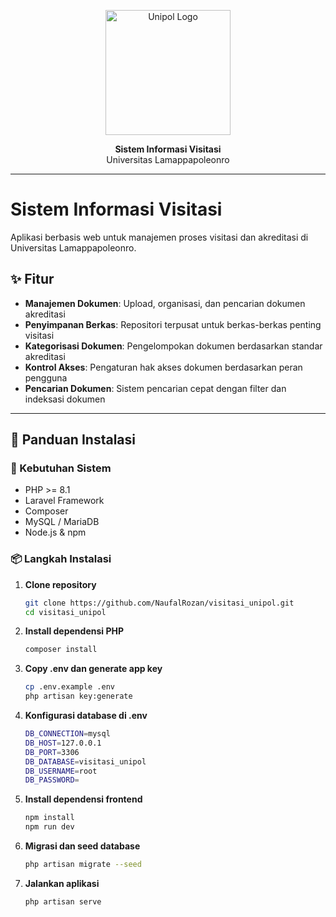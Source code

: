 <p align="center">
    <a href="#">
        <img src="https://unipol.ac.id/wp-content/uploads/2025/06/ChatGPT-Image-May-31-2025-09_19_02-AM.png" width="200" alt="Unipol Logo">
    </a>
</p>

<p align="center">
    <b>Sistem Informasi Visitasi</b><br>
    Universitas Lamappapoleonro
</p>

---

# Sistem Informasi Visitasi

Aplikasi berbasis web untuk manajemen proses visitasi dan akreditasi di Universitas Lamappapoleonro.

## ✨ Fitur

- **Manajemen Dokumen**: Upload, organisasi, dan pencarian dokumen akreditasi
- **Penyimpanan Berkas**: Repositori terpusat untuk berkas-berkas penting visitasi
- **Kategorisasi Dokumen**: Pengelompokan dokumen berdasarkan standar akreditasi
- **Kontrol Akses**: Pengaturan hak akses dokumen berdasarkan peran pengguna
- **Pencarian Dokumen**: Sistem pencarian cepat dengan filter dan indeksasi dokumen


---

## 🚀 Panduan Instalasi

### 🧰 Kebutuhan Sistem

- PHP >= 8.1
- Laravel Framework
- Composer
- MySQL / MariaDB
- Node.js & npm

### 📦 Langkah Instalasi

1. **Clone repository**

     ```bash
     git clone https://github.com/NaufalRozan/visitasi_unipol.git
     cd visitasi_unipol
     ```

2. **Install dependensi PHP**

    ```bash
    composer install
    ```

3. **Copy .env dan generate app key**

    ```bash
    cp .env.example .env
    php artisan key:generate
    ```

4. **Konfigurasi database di .env**

    ```bash
    DB_CONNECTION=mysql
    DB_HOST=127.0.0.1
    DB_PORT=3306
    DB_DATABASE=visitasi_unipol
    DB_USERNAME=root
    DB_PASSWORD=
    ```

5. **Install dependensi frontend**

    ```bash
    npm install
    npm run dev
    ```

6. **Migrasi dan seed database**

    ```bash
    php artisan migrate --seed
    ```

7. **Jalankan aplikasi**

    ```bash
    php artisan serve
    ```

